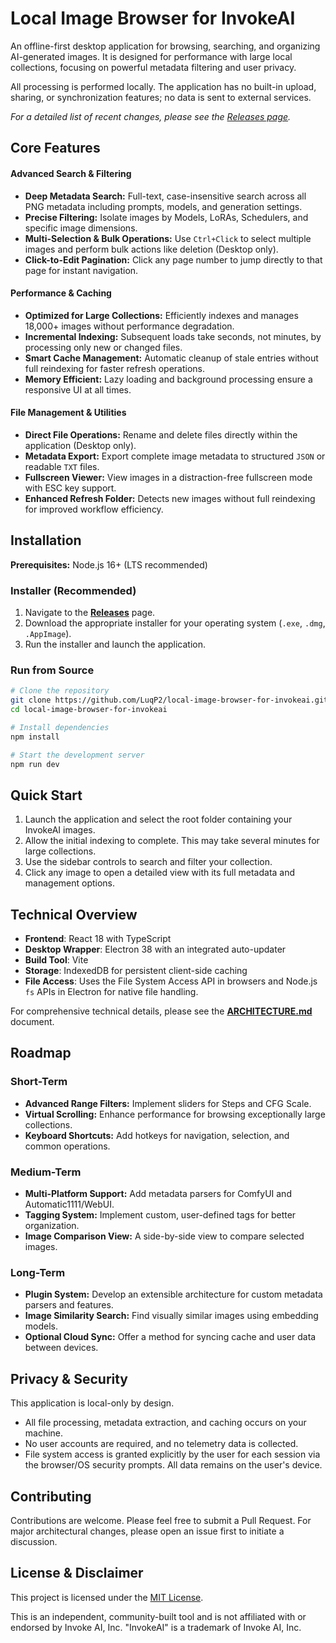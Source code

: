 # Local Image Browser for InvokeAI

An offline-first desktop application for browsing, searching, and organizing AI-generated images. It is designed for performance with large local collections, focusing on powerful metadata filtering and user privacy.

All processing is performed locally. The application has no built-in upload, sharing, or synchronization features; no data is sent to external services.

*For a detailed list of recent changes, please see the [Releases page](https://github.com/LuqP2/local-image-browser-for-invokeai/releases).*

## Core Features

#### Advanced Search & Filtering
*   **Deep Metadata Search:** Full-text, case-insensitive search across all PNG metadata including prompts, models, and generation settings.
*   **Precise Filtering:** Isolate images by Models, LoRAs, Schedulers, and specific image dimensions.
*   **Multi-Selection & Bulk Operations:** Use `Ctrl+Click` to select multiple images and perform bulk actions like deletion (Desktop only).
*   **Click-to-Edit Pagination:** Click any page number to jump directly to that page for instant navigation.

#### Performance & Caching
*   **Optimized for Large Collections:** Efficiently indexes and manages 18,000+ images without performance degradation.
*   **Incremental Indexing:** Subsequent loads take seconds, not minutes, by processing only new or changed files.
*   **Smart Cache Management:** Automatic cleanup of stale entries without full reindexing for faster refresh operations.
*   **Memory Efficient:** Lazy loading and background processing ensure a responsive UI at all times.

#### File Management & Utilities
*   **Direct File Operations:** Rename and delete files directly within the application (Desktop only).
*   **Metadata Export:** Export complete image metadata to structured `JSON` or readable `TXT` files.
*   **Fullscreen Viewer:** View images in a distraction-free fullscreen mode with ESC key support.
*   **Enhanced Refresh Folder:** Detects new images without full reindexing for improved workflow efficiency.

## Installation

**Prerequisites:** Node.js 16+ (LTS recommended)

### Installer (Recommended)
1.  Navigate to the [**Releases**](https://github.com/LuqP2/local-image-browser-for-invokeai/releases) page.
2.  Download the appropriate installer for your operating system (`.exe`, `.dmg`, `.AppImage`).
3.  Run the installer and launch the application.

### Run from Source
```bash
# Clone the repository
git clone https://github.com/LuqP2/local-image-browser-for-invokeai.git
cd local-image-browser-for-invokeai

# Install dependencies
npm install

# Start the development server
npm run dev
```

## Quick Start
1.  Launch the application and select the root folder containing your InvokeAI images.
2.  Allow the initial indexing to complete. This may take several minutes for large collections.
3.  Use the sidebar controls to search and filter your collection.
4.  Click any image to open a detailed view with its full metadata and management options.

## Technical Overview

*   **Frontend**: React 18 with TypeScript
*   **Desktop Wrapper**: Electron 38 with an integrated auto-updater
*   **Build Tool**: Vite
*   **Storage**: IndexedDB for persistent client-side caching
*   **File Access**: Uses the File System Access API in browsers and Node.js `fs` APIs in Electron for native file handling.

For comprehensive technical details, please see the [**ARCHITECTURE.md**](./ARCHITECTURE.md) document.

## Roadmap

### Short-Term
*   **Advanced Range Filters:** Implement sliders for Steps and CFG Scale.
*   **Virtual Scrolling:** Enhance performance for browsing exceptionally large collections.
*   **Keyboard Shortcuts:** Add hotkeys for navigation, selection, and common operations.

### Medium-Term
*   **Multi-Platform Support:** Add metadata parsers for ComfyUI and Automatic1111/WebUI.
*   **Tagging System:** Implement custom, user-defined tags for better organization.
*   **Image Comparison View:** A side-by-side view to compare selected images.

### Long-Term
*   **Plugin System:** Develop an extensible architecture for custom metadata parsers and features.
*   **Image Similarity Search:** Find visually similar images using embedding models.
*   **Optional Cloud Sync:** Offer a method for syncing cache and user data between devices.

## Privacy & Security

This application is local-only by design.
*   All file processing, metadata extraction, and caching occurs on your machine.
*   No user accounts are required, and no telemetry data is collected.
*   File system access is granted explicitly by the user for each session via the browser/OS security prompts. All data remains on the user's device.

## Contributing

Contributions are welcome. Please feel free to submit a Pull Request. For major architectural changes, please open an issue first to initiate a discussion.

## License & Disclaimer

This project is licensed under the [MIT License](LICENSE).

This is an independent, community-built tool and is not affiliated with or endorsed by Invoke AI, Inc. "InvokeAI" is a trademark of Invoke AI, Inc.

